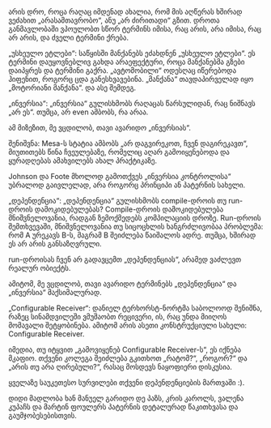 
არის დრო, როცა რაღაც იმდენად ახალია, რომ მის აღწერას ხშირად ვეძახით „არასამთავრობო“, ანუ „არ ძირითადი“ გზით. დროთა განმავლობაში ვპოულობთ სწორ ტერმინს იმისა, რაც არის, არა იმისა, რაც არ არის, და ძველი ტერმინი ქრება.

„უსხეულო ეტლები“: საწყისში მანქანებს ეძახდნენ „უსხეულო ეტლები“. ეს ტერმინი დაუყოვნებლივ გახდა არაეფექტური, როცა მანქანებმა გზები დაიპყრეს და ტერმინი გაქრა. „ავტომობილი“ ოდესღაც იწერებოდა ჰიფენით, როგორც ცდა განესხვავებინა. „მანქანა“ თავდაპირველად იყო „მოტორიანი მანქანა“. და ასე შემდეგ.

„ინვერსია“: „ინვერსია“ გულისხმობს რაღაცას წარსულიდან, რაც ნიშნავს „არ ეს“. თუმცა, არ even ამბობს, რა არაა.

ამ მიზეზით, მე ვცდილობ, თავი ავარიდო „ინვერსიას“.

შენიშვნა: Mesa-ს სტატია ამბობს „არ დაგვირეკოთ, ჩვენ დაგირეკავთ“, მიუთითებს წინა ჩვეულებაზე, რომელიც აღარ გამოიყენებოდა და ყურადღებას ამახვილებს ახალ პრაქტიკაზე.

Johnson და Foote მხოლოდ გამოთქვეს „ინვერსია კონტროლისა“ უბრალოდ გაივლელად, არა როგორც პრინციპი ან პატერნის სახელი.

„დეპენდენცია“: „დეპენდენცია“ გულისხმობს compile-დროის თუ run-დროის დამოკიდებულებას? Compile-დროის დამოკიდებულება მნიშვნელოვანია, რადგან ზემოქმედებს კომპილაციის დროზე. Run-დროის შემთხვევაში, მნიშვნელოვანია თუ სიცოცხლის ხანგრძლივობაა პრობლემა: რომ A ურეკავს B-ს, მაგრამ B შეიძლება წაიშალოს ადრე. თუმცა, ხშირად ეს არ არის განსაზღვრული.

run-დროისას ჩვენ არ გადავცემთ „დეპენდენციას“, არამედ ვაძლევთ რეალურ ობიექტს.

ამიტომ, მე ვცდილობ, თავი ავარიდო ტერმინებს „დეპენდენცია“ და „ინვერსია“ მაქსიმალურად.

„Configurable Receiver“: დანიელ ტერხორსტ-ნორტმა საბოლოოდ შენიშნა, რაზეც სინამდვილეში ვმუშაობთ  რეცივერი, ის, რაც უნდა მიიღოს მომავალი შეტყობინება. ამიტომ არის ასეთი კონსტრუქციული სახელი: Configurable Receiver.

იმედია, თუ იტყვით „გამოვიყენებ Configurable Receiver-ს“, ეს იქნება მკაფიო. თქვენი კოლეგა შეიძლება გკითხოთ „რატომ?“, „როგორ?“ და „არის თუ არა ღირებული?“, რასაც მოსდევს ნაყოფიერი დისკუსია.

ყველაზე საუკეთესო სურვილები თქვენი დეპენდენციების მართვაში :).

დიდი მადლობა ხან მანუელ გარიდო დე პაზს, კრის კაროლს, ვალენა კუპაჩს და მარტინ ფოულერს პატერნის დეტალურად წაკითხვასა და გაუმჯობესებისთვის.